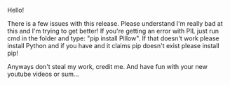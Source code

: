 Hello!

There is a few issues with this release. Please understand I'm really bad at this and I'm trying to get better!
If you're getting an error with PIL just run cmd in the folder and type: "pip install Pillow". If that doesn't work please install Python and if you have and it claims pip doesn't exist please install pip!

Anyways don't steal my work, credit me. And have fun with your new youtube videos or sum...
